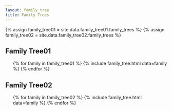 ```yaml
---
layout: family_tree
title: Family Trees
---
```


{% assign family_tree01 = site.data.family_tree01.family_trees %}
{% assign family_tree02 = site.data.family_tree02.family_trees %}

<h2>Family Tree01</h2>
<ul>
  {% for family in family_tree01 %}
    {% include family_tree.html data=family %}
  {% endfor %}
</ul>

<h2>Family Tree02</h2>
<ul>
  {% for family in family_tree02 %}
    {% include family_tree.html data=family %}
  {% endfor %}
</ul>